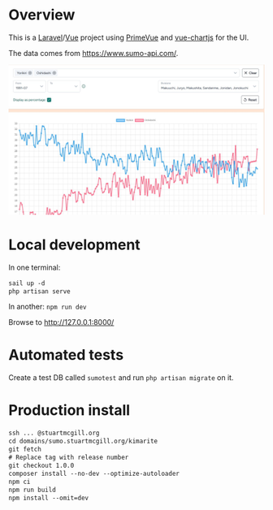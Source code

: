 # Overview

This is a [Laravel](https://laravel.com/)/[Vue](https://vuejs.org/) project using
[PrimeVue](https://primevue.org/) and [vue-chartjs](https://vue-chartjs.org/)
for the UI.

The data comes from https://www.sumo-api.com/.

![Kimarite graph screenshot](https://github.com/stuartmcgill/kimarite/blob/main/public/screenshot.jpg)

# Local development

In one terminal:

```
sail up -d
php artisan serve
```

In another: `npm run dev`

Browse to http://127.0.0.1:8000/

# Automated tests

Create a test DB called `sumotest` and run `php artisan migrate` on it.

# Production install

```
ssh ... @stuartmcgill.org
cd domains/sumo.stuartmcgill.org/kimarite
git fetch
# Replace tag with release number
git checkout 1.0.0
composer install --no-dev --optimize-autoloader
npm ci
npm run build
npm install --omit=dev
```
